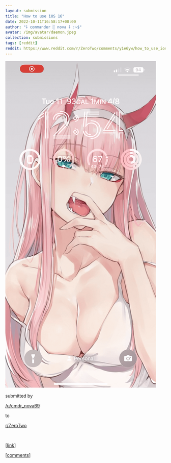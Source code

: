 ```yaml
---
layout: submission
title: "How to use iOS 16"
date: 2022-10-11T16:58:17+00:00
author: "⸸ commander ░ nova ⸸ :~$"
avatar: /img/avatar/daemon.jpeg
collection: submissions
tags: [reddit]
reddit: https://www.reddit.com/r/ZeroTwo/comments/y1e6yw/how_to_use_ios_16/
---
```


<p></p><p><a href="https://www.reddit.com/r/ZeroTwo/comments/y1e6yw/how_to_use_ios_16/" target="_blank"> <img src="/assets/reddit_media/hswlHPb4wmzB4mNnOZVvTggaBRF_y6MWcJjZrY68L4g.png" alt="How to use iOS 16" title="How to use iOS 16"> </a></p><p></p><p>submitted by</p><p><a href="https://www.reddit.com/user/cmdr_nova69" target="_blank"> /u/cmdr_nova69 </a></p><p>to</p><p><a href="https://www.reddit.com/r/ZeroTwo/" target="_blank"> r/ZeroTwo </a></p><p></p><p><br></p><p></p><p><span><a href="https://v.redd.it/nqrd1rbbj7t91" target="_blank">[link]</a></span></p><p></p><p><span><a href="https://www.reddit.com/r/ZeroTwo/comments/y1e6yw/how_to_use_ios_16/" target="_blank">[comments]</a></span></p><p></p>

